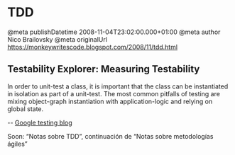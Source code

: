 # TDD

@meta publishDatetime 2008-11-04T23:02:00.000+01:00
@meta author Nico Brailovsky
@meta originalUrl https://monkeywritescode.blogspot.com/2008/11/tdd.html

Testability Explorer: Measuring Testability
-------------------------------------------

In order to unit-test a class, it is important that the class can be instantiated in isolation as part of a unit-test. The most common pitfalls of testing are mixing object-graph instantiation with application-logic and relying on global state.

-- [Google testing blog](md_blog/youfoundadeadlink.md)

Soon: “Notas sobre TDD”, continuación de “Notas sobre metodologías ágiles”


